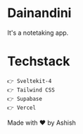 # Dainandini

It's a notetaking app.

# Techstack

    👉 Sveltekit-4
    👉 Tailwind CSS
    👉 Supabase
    👉 Vercel

Made with ❤️ by Ashish
